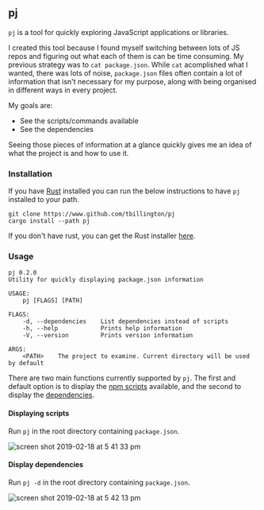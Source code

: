 pj
--

`pj` is a tool for quickly exploring JavaScript applications or libraries.

I created this tool because I found myself switching between lots of JS repos and figuring out what each of them is can be time consuming. My previous strategy was to `cat package.json`. While `cat` acomplished what I wanted, there was lots of noise, `package.json` files often contain a lot of information that isn't necessary for my purpose, along with being organised in different ways in every project.

My goals are:

- See the scripts/commands available
- See the dependencies

Seeing those pieces of information at a glance quickly gives me an idea of what the project is and how to use it.

### Installation

If you have [Rust](https://www.rust-lang.org/) installed you can run the below instructions to have `pj` installed to your path.

```
git clone https://www.github.com/tbillington/pj
cargo install --path pj
```

If you don't have rust, you can get the Rust installer [here](https://www.rust-lang.org/tools/install).

### Usage

```
pj 0.2.0
Utility for quickly displaying package.json information

USAGE:
    pj [FLAGS] [PATH]

FLAGS:
    -d, --dependencies    List dependencies instead of scripts
    -h, --help            Prints help information
    -V, --version         Prints version information

ARGS:
    <PATH>    The project to examine. Current directory will be used by default
```

There are two main functions currently supported by `pj`. The first and default option is to display the [npm scripts](https://docs.npmjs.com/files/package.json#scripts) available, and the second to display the [dependencies](https://docs.npmjs.com/files/package.json#dependencies).

#### Displaying scripts

Run `pj` in the root directory containing `package.json`.

![screen shot 2019-02-18 at 5 41 33 pm](https://user-images.githubusercontent.com/2771466/52987192-4ae31400-344e-11e9-84cf-87acf3ca3d36.png)

#### Display dependencies

Run `pj -d` in the root directory containing `package.json`.

![screen shot 2019-02-18 at 5 42 13 pm](https://user-images.githubusercontent.com/2771466/52987204-55051280-344e-11e9-97c4-78bacd915edd.png)

